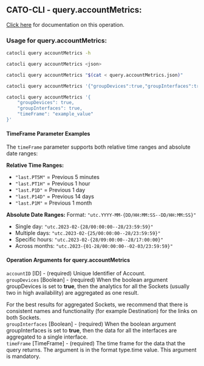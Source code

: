 
## CATO-CLI - query.accountMetrics:
[Click here](https://api.catonetworks.com/documentation/#query-query.accountMetrics) for documentation on this operation.

### Usage for query.accountMetrics:

```bash
catocli query accountMetrics -h

catocli query accountMetrics <json>

catocli query accountMetrics "$(cat < query.accountMetrics.json)"

catocli query accountMetrics '{"groupDevices":true,"groupInterfaces":true,"timeFrame":"example_value"}'

catocli query accountMetrics '{
    "groupDevices": true,
    "groupInterfaces": true,
    "timeFrame": "example_value"
}'
```


#### TimeFrame Parameter Examples

The `timeFrame` parameter supports both relative time ranges and absolute date ranges:

**Relative Time Ranges:**
- `"last.PT5M"` = Previous 5 minutes
- `"last.PT1H"` = Previous 1 hour  
- `"last.P1D"` = Previous 1 day
- `"last.P14D"` = Previous 14 days
- `"last.P1M"` = Previous 1 month

**Absolute Date Ranges:**
Format: `"utc.YYYY-MM-{DD/HH:MM:SS--DD/HH:MM:SS}"`

- Single day: `"utc.2023-02-{28/00:00:00--28/23:59:59}"`
- Multiple days: `"utc.2023-02-{25/00:00:00--28/23:59:59}"`  
- Specific hours: `"utc.2023-02-{28/09:00:00--28/17:00:00}"`
- Across months: `"utc.2023-{01-28/00:00:00--02-03/23:59:59}"`


#### Operation Arguments for query.accountMetrics ####

`accountID` [ID] - (required) Unique Identifier of Account.    
`groupDevices` [Boolean] - (required) When the boolean argument groupDevices is set to __true__, then the analytics for all the
Sockets (usually two in high availability) are aggregated as one result.

For the best results for aggregated Sockets, we recommend that there is consistent
names and functionality (for example Destination) for the links on both Sockets.    
`groupInterfaces` [Boolean] - (required) When the boolean argument groupInterfaces is set to __true__, then the data for all the
interfaces are aggregated to a single interface.    
`timeFrame` [TimeFrame] - (required) The time frame for the data that the query returns. The argument is in the format type.time value. This argument is mandatory.    
